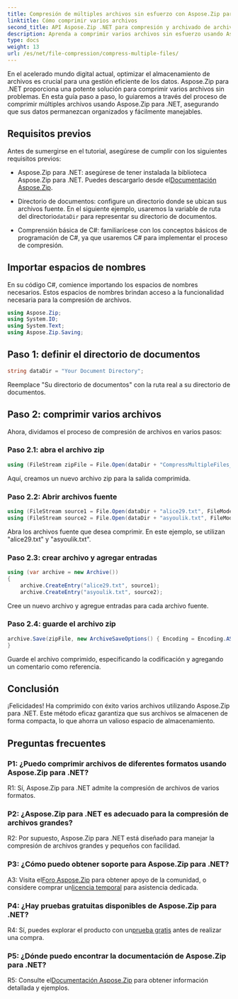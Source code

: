 ```yaml
---
title: Compresión de múltiples archivos sin esfuerzo con Aspose.Zip para .NET
linktitle: Cómo comprimir varios archivos
second_title: API Aspose.Zip .NET para compresión y archivado de archivos
description: Aprenda a comprimir varios archivos sin esfuerzo usando Aspose.Zip para .NET. Optimice el almacenamiento y mejore la administración de archivos con esta guía completa.
type: docs
weight: 13
url: /es/net/file-compression/compress-multiple-files/
---
```

En el acelerado mundo digital actual, optimizar el almacenamiento de archivos es crucial para una gestión eficiente de los datos. Aspose.Zip para .NET proporciona una potente solución para comprimir varios archivos sin problemas. En esta guía paso a paso, lo guiaremos a través del proceso de comprimir múltiples archivos usando Aspose.Zip para .NET, asegurando que sus datos permanezcan organizados y fácilmente manejables.

## Requisitos previos

Antes de sumergirse en el tutorial, asegúrese de cumplir con los siguientes requisitos previos:

-  Aspose.Zip para .NET: asegúrese de tener instalada la biblioteca Aspose.Zip para .NET. Puedes descargarlo desde el[Documentación Aspose.Zip](https://reference.aspose.com/zip/net/).

-  Directorio de documentos: configure un directorio donde se ubican sus archivos fuente. En el siguiente ejemplo, usaremos la variable de ruta del directorio`dataDir` para representar su directorio de documentos.

- Comprensión básica de C#: familiarícese con los conceptos básicos de programación de C#, ya que usaremos C# para implementar el proceso de compresión.

## Importar espacios de nombres

En su código C#, comience importando los espacios de nombres necesarios. Estos espacios de nombres brindan acceso a la funcionalidad necesaria para la compresión de archivos.

```csharp
using Aspose.Zip;
using System.IO;
using System.Text;
using Aspose.Zip.Saving;
```

## Paso 1: definir el directorio de documentos

```csharp
string dataDir = "Your Document Directory";
```

Reemplace "Su directorio de documentos" con la ruta real a su directorio de documentos.

## Paso 2: comprimir varios archivos

Ahora, dividamos el proceso de compresión de archivos en varios pasos:

### Paso 2.1: abra el archivo zip

```csharp
using (FileStream zipFile = File.Open(dataDir + "CompressMultipleFiles_out.zip", FileMode.Create))
```

Aquí, creamos un nuevo archivo zip para la salida comprimida.

### Paso 2.2: Abrir archivos fuente

```csharp
using (FileStream source1 = File.Open(dataDir + "alice29.txt", FileMode.Open, FileAccess.Read))
using (FileStream source2 = File.Open(dataDir + "asyoulik.txt", FileMode.Open, FileAccess.Read))
```

Abra los archivos fuente que desea comprimir. En este ejemplo, se utilizan "alice29.txt" y "asyoulik.txt".

### Paso 2.3: crear archivo y agregar entradas

```csharp
using (var archive = new Archive())
{
    archive.CreateEntry("alice29.txt", source1);
    archive.CreateEntry("asyoulik.txt", source2);
```

Cree un nuevo archivo y agregue entradas para cada archivo fuente.

### Paso 2.4: guarde el archivo zip

```csharp
archive.Save(zipFile, new ArchiveSaveOptions() { Encoding = Encoding.ASCII, ArchiveComment = "There are two poems from Canterbury corpus" });
}
```

Guarde el archivo comprimido, especificando la codificación y agregando un comentario como referencia.

## Conclusión

¡Felicidades! Ha comprimido con éxito varios archivos utilizando Aspose.Zip para .NET. Este método eficaz garantiza que sus archivos se almacenen de forma compacta, lo que ahorra un valioso espacio de almacenamiento.

## Preguntas frecuentes

### P1: ¿Puedo comprimir archivos de diferentes formatos usando Aspose.Zip para .NET?

R1: Sí, Aspose.Zip para .NET admite la compresión de archivos de varios formatos.

### P2: ¿Aspose.Zip para .NET es adecuado para la compresión de archivos grandes?

R2: Por supuesto, Aspose.Zip para .NET está diseñado para manejar la compresión de archivos grandes y pequeños con facilidad.

### P3: ¿Cómo puedo obtener soporte para Aspose.Zip para .NET?

 A3: Visita el[Foro Aspose.Zip](https://forum.aspose.com/c/zip/37) para obtener apoyo de la comunidad, o considere comprar un[licencia temporal](https://purchase.aspose.com/temporary-license/) para asistencia dedicada.

### P4: ¿Hay pruebas gratuitas disponibles de Aspose.Zip para .NET?

 R4: Sí, puedes explorar el producto con un[prueba gratis](https://releases.aspose.com/zip/net) antes de realizar una compra.

### P5: ¿Dónde puedo encontrar la documentación de Aspose.Zip para .NET?

 R5: Consulte el[Documentación Aspose.Zip](https://reference.aspose.com/zip/net/) para obtener información detallada y ejemplos.